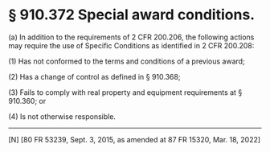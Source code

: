 # § 910.372   Special award conditions.

(a) In addition to the requirements of 2 CFR 200.206, the following actions may require the use of Specific Conditions as identified in 2 CFR 200.208:


(1) Has not conformed to the terms and conditions of a previous award;


(2) Has a change of control as defined in § 910.368;


(3) Fails to comply with real property and equipment requirements at § 910.360; or


(4) Is not otherwise responsible.



---

[N] [80 FR 53239, Sept. 3, 2015, as amended at 87 FR 15320, Mar. 18, 2022]




